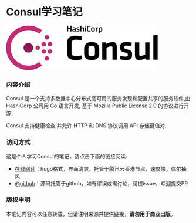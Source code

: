 # Consul学习笔记

![](content/docs/introduction/images/consul-logo.png)

### 内容介绍

Consul 是一个支持多数据中心分布式高可用的服务发现和配置共享的服务软件,由 HashiCorp 公司用 Go 语言开发, 基于 Mozilla Public License 2.0 的协议进行开源.

Consul 支持健康检查,并允许 HTTP 和 DNS 协议调用 API 存储键值对.

### 访问方式

这是个人学习Consul的笔记，请点击下面的链接阅读:

- [在线阅读](https://skyao.io/learning-consul/)：hugo格式，界面清爽。托管于腾讯云香港节点，速度快，偶尔抽风
- [@github](https://github.com/skyao/learning-consul/)：源码托管于github，如有谬误或需讨论，请提issue，欢迎提交PR

### 版权申明

本笔记内容可以任意转载，但请注明来源并提供链接，**请勿用于商业出版**。


